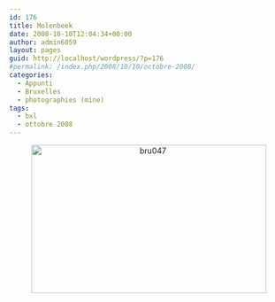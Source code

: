 ```yaml
---
id: 176
title: Molenbeek
date: 2008-10-10T12:04:34+00:00
author: admin6059
layout: pages
guid: http://localhost/wordpress/?p=176
#permalink: /index.php/2008/10/10/octobre-2008/
categories:
  - Appunti
  - Bruxelles
  - photographies (mine)
tags:
  - bxl
  - ottobre 2008
---
```

<p style="text-align: center;">
  <a href="http://{{ site.url }}/wp-content/uploads/2009/06/bru047.jpg"><img class="aligncenter wp-image-175 size-full" title="bru047" src="http://{{ site.url }}/wp-content/uploads/2009/06/bru047.jpg" alt="bru047" width="425" height="268" srcset="http://{{ site.url }}/wp-content/uploads/2009/06/bru047.jpg 425w, http://{{ site.url }}/wp-content/uploads/2009/06/bru047-300x189.jpg 300w" sizes="(max-width: 425px) 100vw, 425px" /></a>
</p>